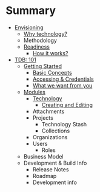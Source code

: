 # Summary

* [Envisioning](envisioning/envisioning.md)
   * [Why technology?](envisioning/why_tech.md)
   * Methodology
   * [Readiness](readiness/readiness.md)
       * [How it works?](readiness/how_it_works.md)
* [TDB: 101](README.md)
   * [Getting Started](getting_started/getting_started.md)
      * [Basic Concepts](getting_started/basic_concepts.md)
      * [Accessing & Credentials](getting_started/accessing_&_credentials.md)
      * [What we want from you](getting_started/what_we_want_from_you.md)
  * [Modules](modules.md)
     * [Technology](modules/technology.md)
         * [Creating and Editing](modules/creating_and_editing.md)
     * Attachments
     * Projects
         * Technology Stash
         * Collections
     * Organizations
     * Users
         * Roles
  * Business Model
  * Development & Build Info
     * Release Notes
     * Roadmap
     * Development info